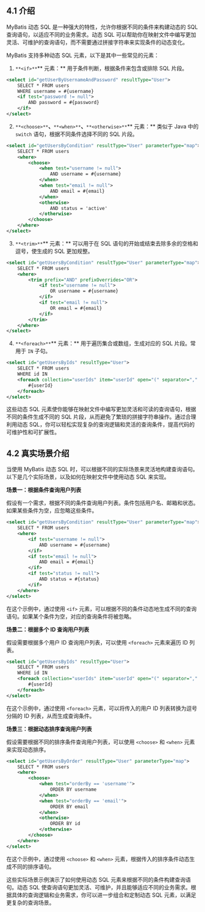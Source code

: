 <a name="PmRJm"></a>
## 4.1 介绍
MyBatis 动态 SQL 是一种强大的特性，允许你根据不同的条件来构建动态的 SQL 查询语句，以适应不同的业务需求。动态 SQL 可以帮助你在映射文件中编写更加灵活、可维护的查询语句，而不需要通过拼接字符串来实现条件的动态变化。

MyBatis 支持多种动态 SQL 元素，以下是其中一些常见的元素：

1. `**<if>**`** 元素：** 用于条件判断，根据条件来包含或排除 SQL 片段。

```xml
<select id="getUserByUsernameAndPassword" resultType="User">
    SELECT * FROM users
    WHERE username = #{username}
    <if test="password != null">
        AND password = #{password}
    </if>
</select>
```

2. `**<choose>**`**、**`**<when>**`**、**`**<otherwise>**`** 元素：** 类似于 Java 中的 `switch` 语句，根据不同条件选择不同的 SQL 片段。

```xml
<select id="getUsersByCondition" resultType="User" parameterType="map">
    SELECT * FROM users
    <where>
        <choose>
            <when test="username != null">
                AND username = #{username}
            </when>
            <when test="email != null">
                AND email = #{email}
            </when>
            <otherwise>
                AND status = 'active'
            </otherwise>
        </choose>
    </where>
</select>
```

3. `**<trim>**`** 元素：** 可以用于在 SQL 语句的开始或结束去除多余的空格和逗号，使生成的 SQL 更加规整。

```xml
<select id="getUsersByCondition" resultType="User" parameterType="map">
    SELECT * FROM users
    <where>
        <trim prefix="AND" prefixOverrides="OR">
            <if test="username != null">
                OR username = #{username}
            </if>
            <if test="email != null">
                OR email = #{email}
            </if>
        </trim>
    </where>
</select>
```

4. `**<foreach>**`** 元素：** 用于遍历集合或数组，生成对应的 SQL 片段。常用于 `IN` 子句。

```xml
<select id="getUsersByIds" resultType="User">
    SELECT * FROM users
    WHERE id IN
    <foreach collection="userIds" item="userId" open="(" separator="," close=")">
        #{userId}
    </foreach>
</select>
```

这些动态 SQL 元素使你能够在映射文件中编写更加灵活和可读的查询语句，根据不同的条件生成不同的 SQL 片段，从而避免了繁琐的拼接字符串操作。通过合理利用动态 SQL，你可以轻松实现复杂的查询逻辑和灵活的查询条件，提高代码的可维护性和可扩展性。


<a name="SffE8"></a>
## 4.2 真实场景介绍
当使用 MyBatis 动态 SQL 时，可以根据不同的实际场景来灵活地构建查询语句。以下是几个实际场景，以及如何在映射文件中使用动态 SQL 来实现。

**场景一：根据条件查询用户列表**

假设有一个需求，根据不同的条件查询用户列表。条件包括用户名、邮箱和状态。如果某些条件为空，应忽略这些条件。

```xml
<select id="getUsersByCondition" resultType="User" parameterType="map">
    SELECT * FROM users
    <where>
        <if test="username != null">
            AND username = #{username}
        </if>
        <if test="email != null">
            AND email = #{email}
        </if>
        <if test="status != null">
            AND status = #{status}
        </if>
    </where>
</select>
```

在这个示例中，通过使用 `<if>` 元素，可以根据不同的条件动态地生成不同的查询语句。如果某个条件为空，对应的查询条件将被忽略。

**场景二：根据多个 ID 查询用户列表**

假设需要根据多个用户 ID 查询用户列表，可以使用 `<foreach>` 元素来遍历 ID 列表。

```xml
<select id="getUsersByIds" resultType="User">
    SELECT * FROM users
    WHERE id IN
    <foreach collection="userIds" item="userId" open="(" separator="," close=")">
        #{userId}
    </foreach>
</select>
```

在这个示例中，通过使用 `<foreach>` 元素，可以将传入的用户 ID 列表转换为逗号分隔的 ID 列表，从而生成查询条件。

**场景三：根据动态排序查询用户列表**

假设需要根据不同的排序条件查询用户列表，可以使用 `<choose>` 和 `<when>` 元素来实现动态排序。

```xml
<select id="getUsersByOrder" resultType="User" parameterType="map">
    SELECT * FROM users
    <where>
        <choose>
            <when test="orderBy == 'username'">
                ORDER BY username
            </when>
            <when test="orderBy == 'email'">
                ORDER BY email
            </when>
            <otherwise>
                ORDER BY id
            </otherwise>
        </choose>
    </where>
</select>
```

在这个示例中，通过使用 `<choose>` 和 `<when>` 元素，根据传入的排序条件动态生成不同的排序语句。

这些实际场景示例演示了如何使用动态 SQL 元素来根据不同的条件构建查询语句。动态 SQL 使查询语句更加灵活、可维护，并且能够适应不同的业务需求。根据具体的查询逻辑和业务需求，你可以进一步组合和定制动态 SQL 元素，以满足更复杂的查询场景。
